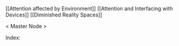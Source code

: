 [[Attention affected by Environment]]
[[Attention and Interfacing with Devices]]
[[Diminished Reality Spaces]]

< Master Node >

Index:

	